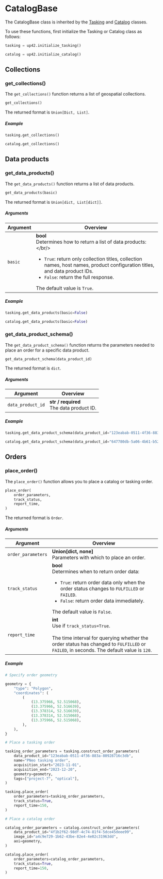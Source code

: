 # CatalogBase

The CatalogBase class is inherited by the [Tasking](tasking-reference.md) and [Catalog](catalog-reference.md) classes.

To use these functions, first initialize the Tasking or Catalog class as follows:

```python
tasking = up42.initialize_tasking()

catalog = up42.initialize_catalog()
```

## Collections

### get_collections()

The `get_collections()` function returns a list of geospatial collections.

```python
get_collections()
```

The returned format is `Union[Dict, List]`.

<h5> Example </h5>

```python
tasking.get_collections()

catalog.get_collections()
```

## Data products

### get_data_products()

The `get_data_products()` function returns a list of data products.

```python
get_data_products(basic)
```

The returned format is `Union[dict, List[dict]]`.

<h5> Arguments </h5>

| Argument | Overview                                                                                                                                                                                                                                                                              |
| -------- | ------------------------------------------------------------------------------------------------------------------------------------------------------------------------------------------------------------------------------------------------------------------------------------- |
| `basic`  | **bool**<br/>Determines how to return a list of data products:</br/><ul><li>`True`: return only collection titles, collection names, host names, product configuration titles, and data product IDs.</li><li>`False`: return the full response.</li></ul>The default value is `True`. |

<h5> Example </h5>

```python
tasking.get_data_products(basic=False)

catalog.get_data_products(basic=False)
```

### get_data_product_schema()

The `get_data_product_schema()` function returns the parameters needed to place an order for a specific data product.

```python
get_data_product_schema(data_product_id)
```

The returned format is `dict`.

<h5> Arguments </h5>

| Argument          | Overview                                    |
| ----------------- | ------------------------------------------- |
| `data_product_id` | **str / required**<br/>The data product ID. |

<h5> Example </h5>

```python
tasking.get_data_product_schema(data_product_id="123eabab-0511-4f36-883a-80928716c3db")

catalog.get_data_product_schema(data_product_id="647780db-5a06-4b61-b525-577a8b68bb54")
```

## Orders

### place_order()

The `place_order()` function allows you to place a catalog or tasking order.

```python
place_order(
    order_parameters,
    track_status,
    report_time,
)
```

The returned format is `Order`.

<h5> Arguments </h5>

| Argument           | Overview                                                                                                                                                                                                                                      |
| ------------------ | --------------------------------------------------------------------------------------------------------------------------------------------------------------------------------------------------------------------------------------------- |
| `order_parameters` | **Union[dict, none]**<br/>Parameters with which to place an order.                                                                                                                                                                            |
| `track_status`     | **bool**<br/>Determines when to return order data:</p><ul><li>`True`: return order data only when the order status changes to `FULFILLED` or `FAILED`.</li><li>`False`: return order data immediately.</li></ul>The default value is `False`. |
| `report_time`      | **int**<br/>Use if `track_status=True`.<br/><br/>The time interval for querying whether the order status has changed to `FULFILLED` or `FAILED`, in seconds. The default value is `120`.                                                      |

<h5> Example </h5>

```python
# Specify order geometry

geometry = {
    "type": "Polygon",
    "coordinates": (
        (
            (13.375966, 52.515068),
            (13.375966, 52.516639),
            (13.378314, 52.516639),
            (13.378314, 52.515068),
            (13.375966, 52.515068),
        ),
    ),
}

# Place a tasking order

tasking_order_parameters = tasking.construct_order_parameters(
    data_product_id="123eabab-0511-4f36-883a-80928716c3db",
    name="PNeo tasking order",
    acquisition_start="2023-11-01",
    acquisition_end="2023-12-20",
    geometry=geometry,
    tags=["project-7", "optical"],
)

tasking.place_order(
    order_parameters=tasking_order_parameters,
    track_status=True,
    report_time=150,
)

# Place a catalog order

catalog_order_parameters = catalog.construct_order_parameters(
    data_product_id="4f1b2f62-98df-4c74-81f4-5dce45deee99",
    image_id="a4c9e729-1b62-43be-82e4-4e02c31963dd",
    aoi=geometry,
)

catalog.place_order(
    order_parameters=catalog_order_parameters,
    track_status=True,
    report_time=150,
)
```
